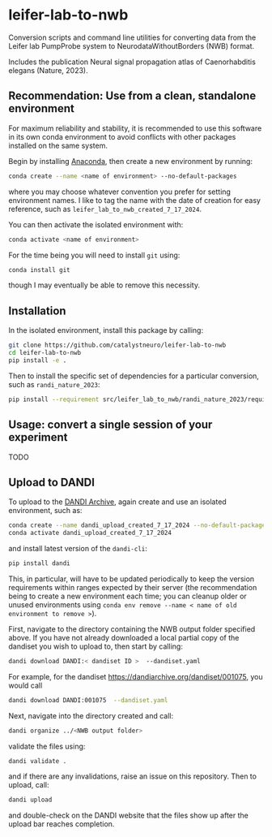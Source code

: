 # leifer-lab-to-nwb

Conversion scripts and command line utilities for converting data from the Leifer lab PumpProbe system to NeurodataWithoutBorders (NWB) format.

Includes the publication Neural signal propagation atlas of Caenorhabditis elegans (Nature, 2023).



## Recommendation: Use from a clean, standalone environment

For maximum reliability and stability, it is recommended to use this software in its own conda environment to avoid conflicts with other packages installed on the same system.

Begin by installing [Anaconda](https://www.anaconda.com/download#), then create a new environment by running:

```bash
conda create --name <name of environment> --no-default-packages
```

where you may choose whatever convention you prefer for setting environment names. I like to tag the name with the date of creation for easy reference, such as `leifer_lab_to_nwb_created_7_17_2024`.

You can then activate the isolated environment with:

```bash
conda activate <name of environment>
```

For the time being you will need to install `git` using:

```bash
conda install git
```

though I may eventually be able to remove this necessity.



## Installation

In the isolated environment, install this package by calling:

```bash
git clone https://github.com/catalystneuro/leifer-lab-to-nwb
cd leifer-lab-to-nwb
pip install -e .
```

Then to install the specific set of dependencies for a particular conversion, such as `randi_nature_2023`:

```bash
pip install --requirement src/leifer_lab_to_nwb/randi_nature_2023/requirements.txt
```



## Usage: convert a single session of your experiment

TODO


## Upload to DANDI

To upload to the [DANDI Archive](https://dandiarchive.org/), again create and use an isolated environment, such as:

```bash
conda create --name dandi_upload_created_7_17_2024 --no-default-packages
conda activate dandi_upload_created_7_17_2024
```

and install latest version of the `dandi-cli`:

```bash
pip install dandi
```

This, in particular, will have to be updated periodically to keep the version requirements within ranges expected by their server (the recommendation being to create a new environment each time; you can cleanup older or unused environments using `conda env remove --name < name of old environment to remove >`).

First, navigate to the directory containing the NWB output folder specified above. If you have not already downloaded a local partial copy of the dandiset you wish to upload to, then start by calling:

```bash
dandi download DANDI:< dandiset ID >  --dandiset.yaml
```

For example, for the dandiset https://dandiarchive.org/dandiset/001075, you would call

```bash
dandi download DANDI:001075  --dandiset.yaml
```

Next, navigate into the directory created and call:

```bash
dandi organize ../<NWB output folder>
```

validate the files using:

```bash
dandi validate .
```

and if there are any invalidations, raise an issue on this repository. Then to upload, call:

```bash
dandi upload
```

and double-check on the DANDI website that the files show up after the upload bar reaches completion.
